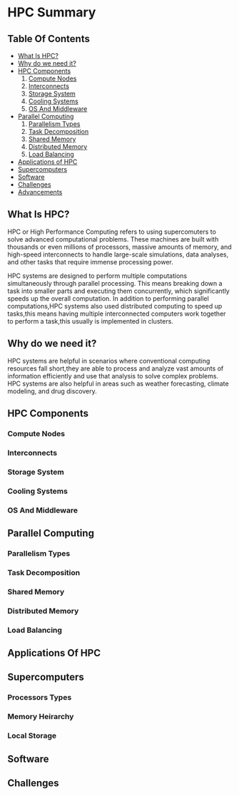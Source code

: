 # HPC Summary


## Table Of Contents
- [What Is HPC?](#what-is-hpc)
- [Why do we need it?](#why-do-we-need-it)
- [HPC Components](#hpc-components)
	1. [Compute Nodes](#computing-units)
	2. [Interconnects](#interconnects)
	3. [Storage System](#storage-system)
	4. [Cooling Systems](#cooling-systems)
	5. [OS And Middleware](#os-and-middleware)
- [Parallel Computing](#parallel-computing)
	1. [Parallelism Types](#parallelism-types)
	2. [Task Decomposition](#task-decomposition)
	3. [Shared Memory](#shared-memory)
	4. [Distributed Memory](#distributed-memory)
	5. [Load Balancing](#load-balancing)
- [Applications of HPC](#applications-of-hpc)
- [Supercomputers](#supercomputers)
- [Software](#software)
- [Challenges](#challenges)
- [Advancements](#advancements)
## What Is HPC?

HPC or High Performance Computing refers to using supercomuters to solve advanced computational problems. These machines are built with thousands or even millions of processors, massive amounts of memory, and high-speed interconnects to handle large-scale simulations, data analyses, and other tasks that require immense processing power.  

 HPC systems are designed to perform multiple computations simultaneously through parallel processing. This means breaking down a task into smaller parts and executing them concurrently, which significantly speeds up the overall computation.
 In addition to performing parallel computations,HPC systems also used distributed computing to speed up tasks,this means having multiple interconnected computers work together to perform a task,this usually is implemented in clusters.

## Why do we need it?
HPC systems are helpful in scenarios where conventional computing resources fall short,they are able to process and analyze vast amounts of information efficiently and use that analysis to solve complex problems.  
HPC systems are also helpful in areas such as weather forecasting, climate modeling, and drug discovery.


## HPC Components

### Compute Nodes
### Interconnects
### Storage System
### Cooling Systems
### OS And Middleware

## Parallel Computing
### Parallelism Types
### Task Decomposition
### Shared Memory
### Distributed Memory
### Load Balancing

## Applications Of HPC
## Supercomputers
### Processors Types
### Memory Heirarchy
### Local Storage

## Software
## Challenges
